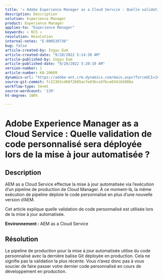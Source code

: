 ```yaml
---
title: '« Adobe Experience Manager as a Cloud Service : Quelle validation de code personnalisé sera déployée lors de la mise à jour automatisée ? »'
description: Description
solution: Experience Manager
product: Experience Manager
applies-to: "Experience Manager"
keywords: « KCS »
resolution: Resolution
internal-notes: "E-000539736"
bug: false
article-created-by: Ingyu Eum
article-created-date: "9/20/2022 5:14:38 AM"
article-published-by: Ingyu Eum
article-published-date: "9/20/2022 5:20:19 AM"
version-number: 1
article-number: KA-20609
dynamics-url: "https://adobe-ent.crm.dynamics.com/main.aspx?forceUCI=1&pagetype=entityrecord&etn=knowledgearticle&id=5c1eaf1a-a338-ed11-9db0-002248086a27"
source-git-commit: fc22303cd68f2685acfe03bca5fbce0341b5888a
workflow-type: tm+mt
source-wordcount: '139'
ht-degree: 100%

---
```


# Adobe Experience Manager as a Cloud Service : Quelle validation de code personnalisé sera déployée lors de la mise à jour automatisée ?

## Description


AEM as a Cloud Service effectue la mise à jour automatisée via l’exécution d’un pipeline de production de Cloud Manager. À ce moment-là, la même exécution de pipeline déploie le code personnalisé en plus d’une nouvelle version d’AEM.

Cet article explique quelle validation de code personnalisé est utilisée lors de la mise à jour automatisée.

<b>Environnement :</b>
AEM as a Cloud Service


## Résolution


Le pipeline de production pour la mise à jour automatisée utilise du code personnalisé avec la dernière balise Git déployée en production. Cela ne signifie pas la validation la plus récente. Vous n’avez donc pas à vous soucier de faire passer votre dernier code personnalisé en cours de développement en production.
